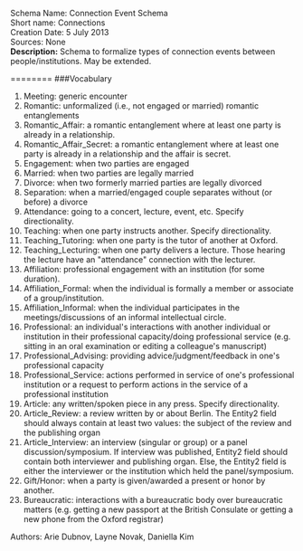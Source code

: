 Schema Name: Connection Event Schema  
Short name: Connections  
Creation Date: 5 July 2013  
Sources: None  
**Description:** Schema to formalize types of connection events between people/institutions. May be extended.
   
========
###Vocabulary   
1. Meeting: generic encounter
1. Romantic: unformalized (i.e., not engaged or married) romantic entanglements
1. Romantic_Affair: a romantic entanglement where at least one party is already 	in a relationship.
1. Romantic_Affair_Secret: a romantic entanglement where at least one party is 	already in a relationship and the affair is secret.
2. Engagement: when two parties are engaged
3. Married: when two parties are legally married
4. Divorce: when two formerly married parties are legally divorced
5. Separation: when a married/engaged couple separates without (or before) a divorce
6. Attendance: going to a concert, lecture, event, etc. Specify directionality.
7. Teaching: when one party instructs another. Specify directionality.
8. Teaching_Tutoring: when one party is the tutor of another at Oxford.
9. Teaching_Lecturing: when one party delivers a lecture. Those hearing the 	lecture have an "attendance" connection with the lecturer.
10. Affiliation: professional engagement with an institution (for some duration).
11. Affiliation_Formal: when the individual is formally a member or associate of a group/institution.
12. Affiliation_Informal: when the individual participates in the meetings/discussions of an informal intellectual circle.
13. Professional: an individual's interactions with another individual or institution in their professional capacity/doing professional service (e.g. sitting in an oral examination or editing a colleague's manuscript)
14. Professional_Advising: providing advice/judgment/feedback in one's professional capacity
15. Professional_Service: actions performed in service of one's professional institution or a request to perform actions in the service of a professional institution
16. Article: any written/spoken piece in any press.  Specify directionality.
17. Article_Review: a review written by or about Berlin. The Entity2 field should always contain at least two values: the subject of the review and the publishing organ
18. Article_Interview: an interview (singular or group) or a panel discussion/symposium. If interview was published, Entity2 field should contain both interviewer and publishing organ. Else, the Entity2 field is either the interviewer or the institution which held the panel/symposium. 
19. Gift/Honor: when a party is given/awarded a present or honor by another.
20. Bureaucratic: interactions with a bureaucratic body over bureaucratic matters (e.g. getting a new passport at the British Consulate or getting a new phone from the Oxford registrar)

Authors: Arie Dubnov, Layne Novak, Daniella Kim